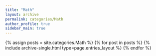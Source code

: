 ```yaml
---
title: "Math"
layout: archive
permalink: categories/Math
author_profile: true
sidebar_main: true
---
```


{% assign posts = site.categories.Math %}
{% for post in posts %} {% include archive-single.html type=page.entries_layout %} {% endfor %}